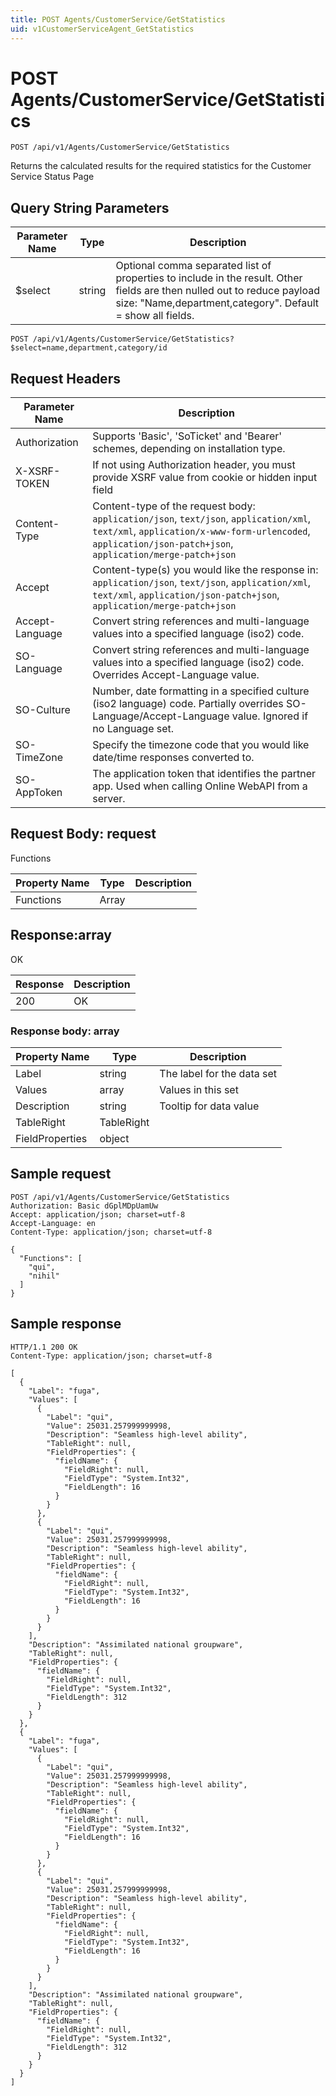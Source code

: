 ```yaml
---
title: POST Agents/CustomerService/GetStatistics
uid: v1CustomerServiceAgent_GetStatistics
---
```


# POST Agents/CustomerService/GetStatistics

```http
POST /api/v1/Agents/CustomerService/GetStatistics
```

Returns the calculated results for the required statistics for the Customer Service Status Page







## Query String Parameters

| Parameter Name | Type |  Description |
|----------------|------|--------------|
| $select | string |  Optional comma separated list of properties to include in the result. Other fields are then nulled out to reduce payload size: "Name,department,category". Default = show all fields. |

```http
POST /api/v1/Agents/CustomerService/GetStatistics?$select=name,department,category/id
```


## Request Headers

| Parameter Name | Description |
|----------------|-------------|
| Authorization  | Supports 'Basic', 'SoTicket' and 'Bearer' schemes, depending on installation type. |
| X-XSRF-TOKEN   | If not using Authorization header, you must provide XSRF value from cookie or hidden input field |
| Content-Type | Content-type of the request body: `application/json`, `text/json`, `application/xml`, `text/xml`, `application/x-www-form-urlencoded`, `application/json-patch+json`, `application/merge-patch+json` |
| Accept         | Content-type(s) you would like the response in: `application/json`, `text/json`, `application/xml`, `text/xml`, `application/json-patch+json`, `application/merge-patch+json` |
| Accept-Language | Convert string references and multi-language values into a specified language (iso2) code. |
| SO-Language | Convert string references and multi-language values into a specified language (iso2) code. Overrides Accept-Language value. |
| SO-Culture | Number, date formatting in a specified culture (iso2 language) code. Partially overrides SO-Language/Accept-Language value. Ignored if no Language set. |
| SO-TimeZone | Specify the timezone code that you would like date/time responses converted to. |
| SO-AppToken | The application token that identifies the partner app. Used when calling Online WebAPI from a server. |

## Request Body: request 

Functions 

| Property Name | Type |  Description |
|----------------|------|--------------|
| Functions | Array |  |

## Response:array

OK

| Response | Description |
|----------------|-------------|
| 200 | OK |

### Response body: array

| Property Name | Type |  Description |
|----------------|------|--------------|
| Label | string | The label for the data set |
| Values | array | Values in this set |
| Description | string | Tooltip for data value |
| TableRight | TableRight |  |
| FieldProperties | object |  |

## Sample request

```http!
POST /api/v1/Agents/CustomerService/GetStatistics
Authorization: Basic dGplMDpUamUw
Accept: application/json; charset=utf-8
Accept-Language: en
Content-Type: application/json; charset=utf-8

{
  "Functions": [
    "qui",
    "nihil"
  ]
}
```

## Sample response

```http_
HTTP/1.1 200 OK
Content-Type: application/json; charset=utf-8

[
  {
    "Label": "fuga",
    "Values": [
      {
        "Label": "qui",
        "Value": 25031.257999999998,
        "Description": "Seamless high-level ability",
        "TableRight": null,
        "FieldProperties": {
          "fieldName": {
            "FieldRight": null,
            "FieldType": "System.Int32",
            "FieldLength": 16
          }
        }
      },
      {
        "Label": "qui",
        "Value": 25031.257999999998,
        "Description": "Seamless high-level ability",
        "TableRight": null,
        "FieldProperties": {
          "fieldName": {
            "FieldRight": null,
            "FieldType": "System.Int32",
            "FieldLength": 16
          }
        }
      }
    ],
    "Description": "Assimilated national groupware",
    "TableRight": null,
    "FieldProperties": {
      "fieldName": {
        "FieldRight": null,
        "FieldType": "System.Int32",
        "FieldLength": 312
      }
    }
  },
  {
    "Label": "fuga",
    "Values": [
      {
        "Label": "qui",
        "Value": 25031.257999999998,
        "Description": "Seamless high-level ability",
        "TableRight": null,
        "FieldProperties": {
          "fieldName": {
            "FieldRight": null,
            "FieldType": "System.Int32",
            "FieldLength": 16
          }
        }
      },
      {
        "Label": "qui",
        "Value": 25031.257999999998,
        "Description": "Seamless high-level ability",
        "TableRight": null,
        "FieldProperties": {
          "fieldName": {
            "FieldRight": null,
            "FieldType": "System.Int32",
            "FieldLength": 16
          }
        }
      }
    ],
    "Description": "Assimilated national groupware",
    "TableRight": null,
    "FieldProperties": {
      "fieldName": {
        "FieldRight": null,
        "FieldType": "System.Int32",
        "FieldLength": 312
      }
    }
  }
]
```